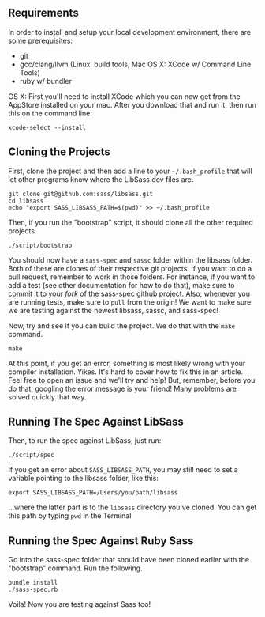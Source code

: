 ## Requirements
In order to install and setup your local development environment, there are some prerequisites:

* git
* gcc/clang/llvm (Linux: build tools, Mac OS X: XCode w/ Command Line Tools)
* ruby w/ bundler

OS X:
First you'll need to install XCode which you can now get from the AppStore installed on your mac. After you download that and run it, then run this on the command line:

````
xcode-select --install
````

## Cloning the Projects

First, clone the project and then add a line to your `~/.bash_profile` that will let other programs know where the LibSass dev files are.

````
git clone git@github.com:sass/libsass.git
cd libsass
echo "export SASS_LIBSASS_PATH=$(pwd)" >> ~/.bash_profile

````

Then, if you run the "bootstrap" script, it should clone all the other required projects.

````
./script/bootstrap
````

You should now have a `sass-spec` and `sassc` folder within the libsass folder. Both of these are clones of their respective git projects. If you want to do a pull request, remember to work in those folders. For instance, if you want to add a test (see other documentation for how to do that), make sure to commit it to your *fork* of the sass-spec github project. Also, whenever you are running tests, make sure to `pull` from the origin! We want to make sure we are testing against the newest libsass, sassc, and sass-spec!

Now, try and see if you can build the project. We do that with the `make` command.

````
make
````

At this point, if you get an error, something is most likely wrong with your compiler installation. Yikes. It's hard to cover how to fix this in an article. Feel free to open an issue and we'll try and help! But, remember, before you do that, googling the error message is your friend! Many problems are solved quickly that way.

## Running The Spec Against LibSass

Then, to run the spec against LibSass, just run:

````
./script/spec
````

If you get an error about `SASS_LIBSASS_PATH`, you may still need to set a variable pointing to the libsass folder, like this:

````
export SASS_LIBSASS_PATH=/Users/you/path/libsass
````

...where the latter part is to the `libsass` directory you've cloned. You can get this path by typing `pwd` in the Terminal

## Running the Spec Against Ruby Sass

Go into the sass-spec folder that should have been cloned earlier with the "bootstrap" command. Run the following.

````
bundle install
./sass-spec.rb
````

Voila! Now you are testing against Sass too!

